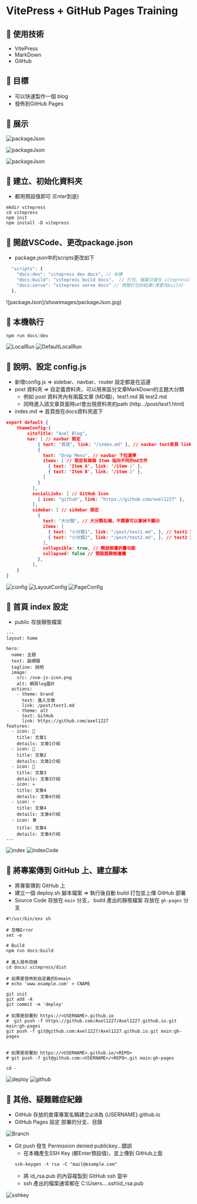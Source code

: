 # VitePress + GitHub Pages Training

## :pushpin: 使用技術
- VitePress
- MarkDown
- GitHub

## :clap: 目標
- 可以快速製作一個 blog 
- 發佈到GitHub Pages

## :herb: 展示

![packageJson](/showimages/ShowGif.gif)
<br>

![packageJson](/showimages/ShowIndex.jpg)
<br>

![packageJson](/showimages/ShowTest1.jpg)



## :pushpin: 建立、初始化資料夾
- 都用預設值即可 (Enter到底)
``` shell
mkdir vitepress
cd vitepress
npm init
npm install -D vitepress
```

## :pushpin: 開啟VSCode、更改package.json
- package.json中的scripts更改如下
``` js
  "scripts": {
    "docs:dev": "vitepress dev docs", // 本機
    "docs:build": "vitepress build docs",  // 打包、檔案只會在.vitepress/dist
    "docs:serve": "vitepress serve docs" // 預覽打包的結果(需要先build)
  },

```
![packageJson]/showimages/packageJson.jpg)


## :pushpin: 本機執行
``` shell
npm run docs:dev
```
![LocalRun](/showimages/LocalRun.jpg)
![DefaultLocalRun](/showimages/DefaultLocalRun.jpg)

## :pushpin: 說明、設定 config.js
- 新增config.js => sidebar、navbar、router 設定都是在這邊
- post 資料夾 => 自定義資料夾，可以用來區分文章MarkDown的主題大分類
    - 例如 post 資料夾內有兩篇文章 (MD檔)，test1.md 與 test2.md
    - 同時進入該文章頁面時url會出現資料夾的path (http.../post/test1.html)
- index.md => 首頁放在docs資料夾底下
``` json
export default {
    themeConfig:{
        siteTitle: "Axel Blog", 
        nav: [ // navbar 設定
            { text: "首頁", link: "/index.md" }, // navbar text首頁 link到index.md文件
            {
              text: "Drop Menu", // navbar 下拉選單
              items: [ // 設定有兩個 Item 指向不同的md文件
                { text: 'Item A', link: '/item-1' },
                { text: 'Item B', link: '/item-2' },
              ]
            }
          ],
          socialLinks: [ // GitHub Icon
            { icon: "github", link: "https://github.com/axel1227" },
          ],
          sidebar: [ // sidebar 設定
            {
              text: "大分類", // 大分類名稱，不需要可以拿掉不顯示
              items: [
                { text: "小分類1", link: "/post/test1.md", }, // test1 文章
                { text: "小分類2", link: "/post/test2.md", }, // test2 文章
              ],
              collapsible: true, // 開啟側邊折疊功能
              collapsed: false // 預設展開側邊攔
            },
          ],
    }
}
```
![config](/showimages/config.jpg)
![LayoutConfig](/showimages/LayoutConfig.jpg)
![PageConfig](/showimages/PageConfig.jpg)

## :pushpin: 首頁 index 設定

- public 存放靜態檔案

```
---
layout: home

hero:
  name: 主題
  text: 副標題
  tagline: 說明
  image:
    src: /vue-js-icon.png
    alt: 網頁log圖片
  actions:
    - theme: brand
      text: 進入文章
      link: /post/test1.md
    - theme: alt
      text: GitHub
      link: https://github.com/axel1227
features:
  - icon: 🔨
    title: 文章1
    details: 文章1介紹
  - icon: 🖖
    title: 文章2
    details: 文章2介紹
  - icon: 🧩
    title: 文章3
    details: 文章3介紹
  - icon: ✈️
    title: 文章4
    details: 文章4介紹
  - icon: ⚡️
    title: 文章4
    details: 文章4介紹
  - icon: 🛠️
    title: 文章4
    details: 文章4介紹        
---

```
![index](/showimages/index.jpg)
![indexCode](/showimages/indexCode.jpg)

## :pushpin: 將專案傳到 GitHub 上、建立腳本
- 將專案傳到 GitHub 上
- 建立一個 deploy.sh 腳本檔案 => 執行後自動 build 打包並上傳 GitHub 部署
- Source Code 存放在 `main` 分支， build 產出的靜態檔案 存放在 `gh-pages` 分支

``` shell
#!/usr/bin/env sh

# 忽略Error
set -e

# Build
npm run docs:build

# 進入發布目錄
cd docs/.vitepress/dist

# 如果是發佈到自定義的Domain
# echo 'www.example.com' > CNAME

git init
git add -A
git commit -m 'deploy'

# 如果是部署到 https://<USERNAME>.github.io
#  git push -f https://github.com/Axel1227/Axel1227.github.io.git main:gh-pages
git push -f git@github.com:Axel1227/Axel1227.github.io.git main:gh-pages


# 如果是部署到 https://<USERNAME>.github.io/<REPO>
# git push -f git@github.com:<USERNAME>/<REPO>.git main:gh-pages

cd -
```

![deploy](/showimages/deploy.jpg)
![github](/showimages/github.jpg)

## :pushpin: 其他、疑難雜症紀錄
- GitHub 存放的倉庫專案名稱建立`必須`為 {USERNAME}.github.io
- GitHub Pages 設定 部署的分支、目錄

![Branch](/showimages/Branch.jpg)


- Git push 發生 Permission denied publickey...錯誤
    - 在本機產生SSH Key (都Enter預設值)，並上傳到 GitHub上面
    ```
    ssh-keygen -t rsa -C "mail@example.com"
    ```
    - 將 id_rsa.pub 的內容複製到 GitHub ssh 當中
    - ssh 產出的檔案通常都在 C:\Users\...\.ssh\id_rsa.pub

![sshkey](/showimages/sshkey.jpg)

